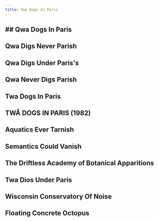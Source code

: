 ```yaml
---
title: Twa Dogs In Paris
---
```


## ## Qwa Dogs In Paris
## Qwa Digs Never Parish
## Qwa Digs Under Paris's
## Qwa Never Digs Parish
## Twa Dogs In Paris
## TWÅ DOGS IN PARIS (1982)
## Aquatics Ever Tarnish
## Semantics Could Vanish
## The Driftless Academy of Botanical Apparitions
## Twa Dios Under Paris
## Wisconsin Conservatory Of Noise
## Floating Concrete Octopus
##
